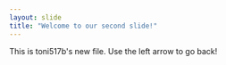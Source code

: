 ```yaml
---
layout: slide
title: "Welcome to our second slide!"
---
```

This is toni517b's new file.
Use the left arrow to go back!
